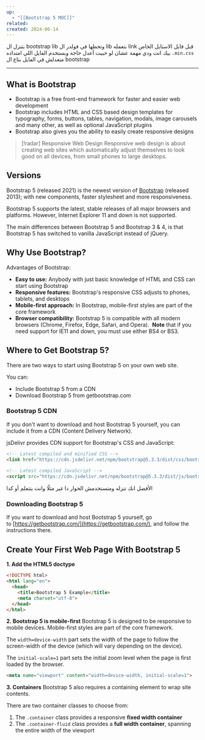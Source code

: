 ```yaml
---
up:
  - "[[Bootstrap 5 MOC]]"
related: 
created: 2024-06-14
---
```

بتنزل ال bootstrap lib وتحطها في فولدر ال lib 
بتعمله link قبل فايل الاستايل الخاص بيك انت ودي مهمة عشان لو حبيت أعدل حاجة وبستخدم الفايل اللي امتداده `.min.css`
متعدلش في الفايل بتاع ال bootstrap 


---
## What is Bootstrap
- Bootstrap is a free front-end framework for faster and easier web development
- Bootstrap includes HTML and CSS based design templates for typography, forms, buttons, tables, navigation, modals, image carousels and many other, as well as optional JavaScript plugins
- Bootstrap also gives you the ability to easily create responsive designs

> [!radar] Responsive Web Design
> Responsive web design is about creating web sites which automatically adjust themselves to look good on all devices, from small phones to large desktops.

## Versions
Bootstrap 5 (released 2021) is the newest version of [Bootstrap](https://www.w3schools.com/bootstrap/default.asp) (released 2013); with new components, faster stylesheet and more responsiveness.

Bootstrap 5 supports the latest, stable releases of all major browsers and platforms. However, Internet Explorer 11 and down is not supported.

The main differences between Bootstrap 5 and Bootstrap 3 & 4, is that Bootstrap 5 has switched to vanilla JavaScript instead of jQuery.

## Why Use Bootstrap?

Advantages of Bootstrap:

- **Easy to use:** Anybody with just basic knowledge of HTML and CSS can start using Bootstrap
- **Responsive features:** Bootstrap's responsive CSS adjusts to phones, tablets, and desktops
- **Mobile-first approach:** In Bootstrap, mobile-first styles are part of the core framework
- **Browser compatibility:** Bootstrap 5 is compatible with all modern browsers (Chrome, Firefox, Edge, Safari, and Opera). 
**Note** that if you need support for IE11 and down, you must use either BS4 or BS3.

## Where to Get Bootstrap 5?
There are two ways to start using Bootstrap 5 on your own web site.

You can:

- Include Bootstrap 5 from a CDN
- Download Bootstrap 5 from getbootstrap.com

### Bootstrap 5 CDN
If you don't want to download and host Bootstrap 5 yourself, you can include it from a CDN (Content Delivery Network).

jsDelivr provides CDN support for Bootstrap's CSS and JavaScript:
```html
<!-- Latest compiled and minified CSS -->  
<link href="https://cdn.jsdelivr.net/npm/bootstrap@5.3.3/dist/css/bootstrap.min.css" rel="stylesheet">  
  
<!-- Latest compiled JavaScript -->  
<script src="https://cdn.jsdelivr.net/npm/bootstrap@5.3.3/dist/js/bootstrap.bundle.min.js"></script>
```

الأفضل انك تنزله ومتستخدمش الحوار دا غير مثلًا وانت بتتعلم أو كدا 

### Downloading Bootstrap 5

If you want to download and host Bootstrap 5 yourself, go to [https://getbootstrap.com/](https://getbootstrap.com/), and follow the instructions there.

## Create Your First Web Page With Bootstrap 5
**1. Add the HTML5 doctype**
```html
<!DOCTYPE html>  
<html lang="en">  
  <head>  
    <title>Bootstrap 5 Example</title>  
    <meta charset="utf-8">  
  </head>  
</html>
```

**2. Bootstrap 5 is mobile-first**
Bootstrap 5 is designed to be responsive to mobile devices. Mobile-first styles are part of the core framework.

The `width=device-width` part sets the width of the page to follow the screen-width of the device (which will vary depending on the device).

The `initial-scale=1` part sets the initial zoom level when the page is first loaded by the browser.
```html
<meta name="viewport" content="width=device-width, initial-scale=1">
```

**3. Containers**
Bootstrap 5 also requires a containing element to wrap site contents.

There are two container classes to choose from:

1. The `.container` class provides a responsive **fixed width container**
2. The `.container-fluid` class provides a **full width container**, spanning the entire width of the viewport